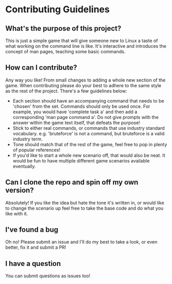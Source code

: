 # Contributing Guidelines

What's the purpose of this project?
------------------------------------
This is just a simple game that will give someone new to Linux a taste of what working on the command line is like. It's interactive and introduces the concept of man pages, teaching some basic commands.

How can I contribute?
---------------------
Any way you like! From small changes to adding a whole new section of the game. When contributing please do your best to adhere to the same style as the rest of the project. There's a few guidelines below:
* Each section should have an accompanying command that needs to be 'chosen' from the set. Commands should only be used once. For example, you would have 'complete task a' and then add a corresponding 'man page command a'. Do not give prompts with the answer within the game text itself, that defeats the purpose!
* Stick to either real commands, or commands that use industry standard vocabulary. e.g. 'bruteforce' is not a command, but bruteforce is a valid industry term.
* Tone should match that of the rest of the game, feel free to pop in plenty of popular references!
* If you'd like to start a whole new scenario off, that would also be neat. It would be fun to have multiple different game scenarios available eventually.

Can I clone the repo and spin off my own version?
--------------------------------------------------
Absolutely! If you like the idea but hate the tone it's written in, or would like to change the scenario up feel free to take the base code and do what you like with it. 

I've found a bug
-----------------
Oh no! Please submit an issue and I'll do my best to take a look, or even better, fix it and submit a PR!

I have a question
------------------
You can submit questions as issues too!
